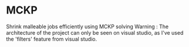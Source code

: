 # MCKP
 Shrink malleable jobs efficiently using MCKP solving
 Warning : The architecture of the project can only be seen on visual studio, as I've used the 'filters' feature from visual studio.
